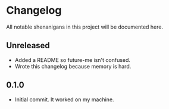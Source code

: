 # Changelog

All notable shenanigans in this project will be documented here.

## Unreleased
- Added a README so future-me isn't confused.
- Wrote this changelog because memory is hard.

## 0.1.0
- Initial commit. It worked on my machine.
